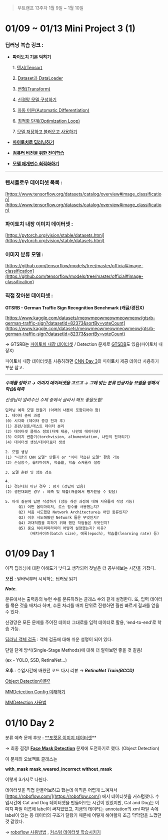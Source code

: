 > 부트캠프 13주차 1월 9일 ~ 1월 10일

# 01/09 ~ 01/13 Mini Project 3 (1)

### **딥러닝 복습 링크 :**

- [**파이토치 기본 익히기**](https://tutorials.pytorch.kr/beginner/basics/intro.html)
    
    1. [텐서(Tensor)](https://tutorials.pytorch.kr/beginner/basics/tensorqs_tutorial.html)
    
    2. [Dataset과 DataLoader](https://tutorials.pytorch.kr/beginner/basics/data_tutorial.html)
    
    3. [변형(Transform)](https://tutorials.pytorch.kr/beginner/basics/transforms_tutorial.html)
    
    4. [신경망 모델 구성하기](https://tutorials.pytorch.kr/beginner/basics/buildmodel_tutorial.html)
    
    5. [자동 미분(Automatic Differentiation)](https://tutorials.pytorch.kr/beginner/basics/autogradqs_tutorial.html)
    
    6. [최적화 단계(Optimization Loop)](https://tutorials.pytorch.kr/beginner/basics/optimization_tutorial.html)
    
    7. [모델 저장하고 불러오고 사용하기](https://tutorials.pytorch.kr/beginner/basics/saveloadrun_tutorial.html)
    
- [**파이토치로 딥러닝하기**](https://tutorials.pytorch.kr/beginner/deep_learning_60min_blitz.html)
- [**컴퓨터 비전을 위한 전이학습**](https://tutorials.pytorch.kr/beginner/transfer_learning_tutorial.html)
- [**모델 매개변수 최적화하기**](https://tutorials.pytorch.kr/beginner/basics/optimization_tutorial.html)

---

### **텐서플로우 데이터셋 목록 :**

[https://www.tensorflow.org/datasets/catalog/overview#image_classification](https://www.tensorflow.org/datasets/catalog/overview#image_classification)

### 파이토치 내장 이미지 데이터셋 :

[https://pytorch.org/vision/stable/datasets.html](https://pytorch.org/vision/stable/datasets.html)

### **이미지 분류 모델 :**

[https://github.com/tensorflow/models/tree/master/official#image-classification](https://github.com/tensorflow/models/tree/master/official#image-classification)

### 직접 찾아본 데이터셋 :

****GTSRB - German Traffic Sign Recognition Benchmark (캐글/경진X)****

[https://www.kaggle.com/datasets/meowmeowmeowmeowmeow/gtsrb-german-traffic-sign?datasetId=82373&sortBy=voteCount](https://www.kaggle.com/datasets/meowmeowmeowmeowmeow/gtsrb-german-traffic-sign?datasetId=82373&sortBy=voteCount)

→ GTSRB는 [파이토치 내장 데이터셋](https://pytorch.org/vision/stable/generated/torchvision.datasets.GTSRB.html#torchvision.datasets.GTSRB) / Detection 문제로 [GTSDB](https://benchmark.ini.rub.de/gtsdb_dataset.html)도 있음(파이토치 내장X)

파이토치 내장 데이터셋을 사용하려면 [CNN Day 3](https://www.notion.so/12-30-CNN-14ff727f7d3442b3bcd44ca70d85099e)의 파이토치 제공 데이터 사용하기 부분 참고.

---

***주제를 정하고 → 이미지 데이터셋을 고르고 → 그에 맞는 분류 인공지능 모델을 정해서 학습&예측***

*선생님이 알려주신 주제 중에서 골라서 해도 좋을듯함!*

```
딥러닝 예측 모델 만들기 (아래의 내용이 포함되어야 함)
1. 데이터 준비 과정
(0) 시각화 (데이터 증강 전과 후)
(1) 훈련/검증/테스트 데이터 분리
(2) 데이터셋 클래스 정의(자체 제공, 나만의 데이터셋)
(3) 이미지 변환기(torchvision, albumentation, 나만의 전처리기)
(4) 데이터셋 생성/데이터로더 생성

2. 모델 생성
(1) "나만의 CNN 모델" 만들기 or "이미 학습된 모델" 활용 가능
(2) 손실함수, 옵티마이저, 학습률, 학습 스케쥴러 설정

3. 모델 훈련 및 성능 검증

4.
(1) 경진대회 아닌 경우 : 평가 (정답이 있음)
(2) 경진대회인 경우 : 예측 및 제출(캐글에서 평가받을 수 있음)

5. 아래 질문에 답변 작성하기 (성능 개선 과정에 대해 자유롭게 작성 가능)
      Q1) 어떤 옵티마이저, 로스 함수를 사용했는지?
      Q2) 처음 시도했던 Network Architecture는 어떤 종류인지?
      Q3) 이후 시도해봤던 Network 들은 무엇인지?
      Q4) 과대적합을 피하기 위해 했던 작업들은 무엇인지?
      Q5) 중요 하이퍼파라미터 어떻게 설정했는지? 이유?
           (배치사이즈(batch size), 에폭(epoch), 학습률(learning rate) 등)
```

# 01/09 Day 1

아직 딥러닝에 대한 이해도가 낮다고 생각되어 첫날은 더 공부해보는 시간을 가졌다.

**오전** : 밑바닥부터 시작하는 딥러닝 읽기

***Note.***

분류에서는 출력층의 뉴런 수를 분류하려는 클래스 수와 같게 설정한다. 또, 입력 데이터를 묶은 것을 배치라 하며, 추론 처리를 배치 단위로 진행하면 훨씬 빠르게 결과를 얻을 수 있다.

신경망은 모든 문제를 주어진 데이터 그대로를 입력 데이터로 활용, ‘end-to-end’로 학습 가능.

[딥러닝 객체 검출](https://rubber-tree.tistory.com/119) : 객체 검출에 대해 쉬운 설명이 되어 있다. 

단일 단계 방식(Single-Stage Methods)에 대해 더 알아보면 좋을 것 같음! 

(ex - YOLO, SSD, RetinaNet…)

**오후** : 수업시간에 배웠던 코드 다시 리뷰 → ***RetinaNet Train(BCCD)***

[Object Detection이란?](https://leedakyeong.tistory.com/entry/Object-Detection%EC%9D%B4%EB%9E%80-Object-Detection-%EC%9A%A9%EC%96%B4%EC%A0%95%EB%A6%AC)

[MMDetection Config 이해하기](https://velog.io/@dust_potato/MM-Detection-Config-%EC%9D%B4%ED%95%B4%ED%95%98%EA%B8%B0)

[MMDetection 사용법](https://greeksharifa.github.io/references/2021/08/30/MMDetection/)

# 01/10 Day 2

분류 예측 문제 후보 : [**포켓몬 이미지 데이터셋](https://www.kaggle.com/datasets/vishalsubbiah/pokemon-images-and-types?datasetId=92703&sortBy=voteCount)** 

→ 최종 결정! [**Face Mask Detection**](https://www.kaggle.com/datasets/andrewmvd/face-mask-detection?datasetId=667889&sortBy=voteCount) 문제에 도전하기로 했다. (Object Detection)

이 문제의 오브젝트 클래스는

**with_mask**
**mask_weared_incorrect**
**without_mask**

이렇게 3가지로 나뉜다.

데이터셋을 직접 만들어보려고 했는데 아직은 어렵게 느껴져서 [https://roboflow.com/](https://roboflow.com/) 에서 데이터셋을 커스텀했다. 수업시간에 Cat and Dog 데이터셋을 만들어보는 시간이 있었지만, Cat and Dog는 이미지 파일 이름에 label이 써져있었고, 지금의 데이터는 annotation의 xml 파일 속에 label이 있는 등 데이터의 구조가 달랐기 때문에 어떻게 해야할지 조금 막막함을 느꼈던 것 같았다. 

→ [roboflow 사용방법](https://blog.naver.com/PostView.naver?blogId=jjunsss&logNo=222360843907) , [커스텀 데이터셋 학습시키기](https://bong-sik.tistory.com/27)
